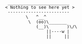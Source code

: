 
<pre class="rainbow rainbow_text_animated"> 
 ________________________
< Nothing to see here yet >
 ------------------------
        \   ^__^
         \  (oo)\_______
            (__)\       )\/\
                ||----w |
                ||     ||

</pre>

